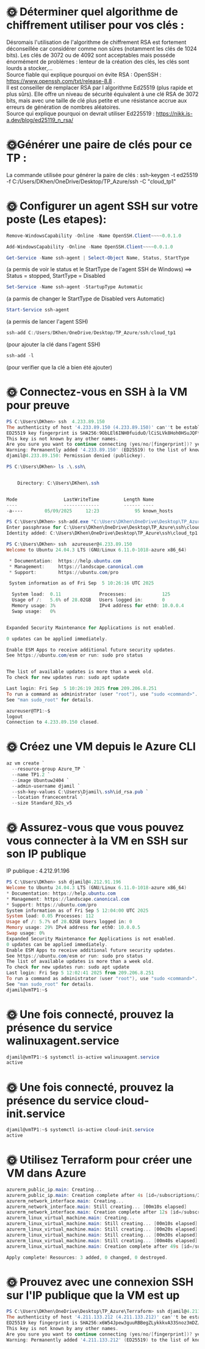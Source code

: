 # 🌞 Déterminer quel algorithme de chiffrement utiliser pour vos clés :
Désromais l'utilisation de l'algorithme de chiffrement RSA est fortement déconseillée car considérer comme non sûres (notamment les clés de 1024 bits). Les clés de 3072 ou de 4092 sont acceptables mais posséde énormément de problémes : lenteur de la création des clés, les clés sont lourds a stocker,...  
Source fiable qui explique pourquoi on évite RSA : OpenSSH : https://www.openssh.com/txt/release-8.8 .  
Il est conseiller de remplacer RSA par l algorithme Ed25519 (plus rapide et plus sûrs). Elle offre un niveau de sécurité équivalent à une clé RSA de 3072 bits, mais avec une taille de clé plus petite et une résistance accrue aux erreurs de génération de nombres aléatoires.  
Source qui explique pourquoi on devrait utiliser Ed225519 : https://nikk.is-a.dev/blog/ed25119_n_rsa/  

# 🌞Générer une paire de clés pour ce TP :
La commande utilisée pour générer la paire de clés : ssh-keygen -t ed25519 -f C:/Users/DKhen/OneDrive/Desktop/TP_Azure/ssh -C "cloud_tp1"

# 🌞 Configurer un agent SSH sur votre poste (Les etapes):
```powershell
Remove-WindowsCapability -Online -Name OpenSSH.Client~~~~0.0.1.0
```
```powershell
Add-WindowsCapability -Online -Name OpenSSH.Client~~~~0.0.1.0
```
```powershell
Get-Service -Name ssh-agent | Select-Object Name, Status, StartType
```
(a permis de voir le status et le StartType de l'agent SSH de Windows) ==> Status = stopped, StartType = Disabled
```powershell
Set-Service -Name ssh-agent -StartupType Automatic
```
(a parmis de changer le StartType de Disabled vers Automatic)
```powershell
Start-Service ssh-agent
```
(a permis de lancer l'agent SSH)
```powershell
ssh-add C:/Users/DKhen/OneDrive/Desktop/TP_Azure/ssh/cloud_tp1
```
(pour ajouter la clé dans l'agent SSH)
```powershell
ssh-add -l
```
(pour verifier que la clé a bien été ajouter)

# 🌞 Connectez-vous en SSH à la VM pour preuve

```powershell
PS C:\Users\DKhen> ssh  4.233.89.150
The authenticity of host '4.233.89.150 (4.233.89.150)' can''t be established.
ED25519 key fingerprint is SHA256:9ObLEl6INH0fuiduO/lCiSLVk8Hoh0HSuJQFtsuzzHE.
This key is not known by any other names.
Are you sure you want to continue connecting (yes/no/[fingerprint])? yes
Warning: Permanently added '4.233.89.150' (ED25519) to the list of known hosts.
djamil@4.233.89.150: Permission denied (publickey).
```

```powershell
PS C:\Users\DKhen> ls .\.ssh\


    Directory: C:\Users\DKhen\.ssh


Mode                 LastWriteTime         Length Name
----                 -------------         ------ ----
-a----        05/09/2025     12:23             95 known_hosts
```

```powershell
PS C:\Users\DKhen> ssh-add.exe "C:\Users\DKhen\OneDrive\Desktop\TP_Azure\ssh\cloud_tp1"
Enter passphrase for C:\Users\DKhen\OneDrive\Desktop\TP_Azure\ssh\cloud_tp1:
Identity added: C:\Users\DKhen\OneDrive\Desktop\TP_Azure\ssh\cloud_tp1 (cloud_tp1)
```

```powershell
PS C:\Users\DKhen> ssh  azureuser@4.233.89.150
Welcome to Ubuntu 24.04.3 LTS (GNU/Linux 6.11.0-1018-azure x86_64)

 * Documentation:  https://help.ubuntu.com
 * Management:     https://landscape.canonical.com
 * Support:        https://ubuntu.com/pro

 System information as of Fri Sep  5 10:26:16 UTC 2025

  System load:  0.11              Processes:             125
  Usage of /:   5.6% of 28.02GB   Users logged in:       0
  Memory usage: 3%                IPv4 address for eth0: 10.0.0.4
  Swap usage:   0%


Expanded Security Maintenance for Applications is not enabled.

0 updates can be applied immediately.

Enable ESM Apps to receive additional future security updates.
See https://ubuntu.com/esm or run: sudo pro status


The list of available updates is more than a week old.
To check for new updates run: sudo apt update

Last login: Fri Sep  5 10:26:19 2025 from 209.206.8.251
To run a command as administrator (user "root"), use "sudo <command>".
See "man sudo_root" for details.

azureuser@TP1:~$
logout
Connection to 4.233.89.150 closed.
```
# 🌞 Créez une VM depuis le Azure CLI
```powershell
az vm create `
  --resource-group Azure_TP `
  --name TP1.2 `
  --image Ubuntuw2404 `
  --admin-username djamil `
  --ssh-key-values C:\Users\Djamil\.ssh\id_rsa.pub `
  --location francecentral `
  --size Standard_D2s_v5
```
# 🌞 Assurez-vous que vous pouvez vous connecter à la VM en SSH sur son IP publique
IP publique : 4.212.91.196
```powershell
PS C:\Users\DKhen> ssh djamil@4.212.91.196
Welcome to Ubuntu 24.04.3 LTS (GNU/Linux 6.11.0-1018-azure x86_64)
* Documentation: https://help.ubuntu.com
* Management: https://landscape.canonical.com
* Support: https://ubuntu.com/pro
System information as of Fri Sep 5 12:04:00 UTC 2025
System load: 0.05 Processes: 112
Usage of /: 5.7% of 28.02GB Users logged in: 0
Memory usage: 29% IPv4 address for eth0: 10.0.0.5
Swap usage: 0%
Expanded Security Maintenance for Applications is not enabled.
0 updates can be applied immediately.
Enable ESM Apps to receive additional future security updates.
See https://ubuntu.com/esm or run: sudo pro status
The list of available updates is more than a week old.
To check for new updates run: sudo apt update
Last login: Fri Sep 5 12:02:41 2025 from 209.206.8.251
To run a command as administrator (user "root"), use "sudo <command>".
See "man sudo_root" for details.
djamil@vmTP1:~$
```
# 🌞 Une fois connecté, prouvez la présence du service walinuxagent.service
```powershell
djamil@vmTP1:~$ systemctl is-active walinuxagent.service
active
```
# 🌞 Une fois connecté, prouvez la présence du service cloud-init.service
```powershell
djamil@vmTP1:~$ systemctl is-active cloud-init.service
active
```
# 🌞 Utilisez Terraform pour créer une VM dans Azure
```powershell
azurerm_public_ip.main: Creating...
azurerm_public_ip.main: Creation complete after 4s [id=/subscriptions/344fb974-6d09-41dc-b4d0-77bf422b1b8e/resourceGroups/Azure_Test/providers/Microsoft.Network/publicIPAddresses/vm-ip]
azurerm_network_interface.main: Creating...
azurerm_network_interface.main: Still creating... [00m10s elapsed]
azurerm_network_interface.main: Creation complete after 12s [id=/subscriptions/344fb974-6d09-41dc-b4d0-77bf422b1b8e/resourceGroups/Azure_Test/providers/Microsoft.Network/networkInterfaces/vm-nic]
azurerm_linux_virtual_machine.main: Creating...
azurerm_linux_virtual_machine.main: Still creating... [00m10s elapsed]
azurerm_linux_virtual_machine.main: Still creating... [00m20s elapsed]
azurerm_linux_virtual_machine.main: Still creating... [00m30s elapsed]
azurerm_linux_virtual_machine.main: Still creating... [00m40s elapsed]
azurerm_linux_virtual_machine.main: Creation complete after 49s [id=/subscriptions/344fb974-6d09-41dc-b4d0-77bf422b1b8e/resourceGroups/Azure_Test/providers/Microsoft.Compute/virtualMachines/super-vm]

Apply complete! Resources: 3 added, 0 changed, 0 destroyed.
```
# 🌞 Prouvez avec une connexion SSH sur l'IP publique que la VM est up
```powershell
PS C:\Users\DKhen\OneDrive\Desktop\TP_Azure\Terraform> ssh djamil@4.211.133.212
The authenticity of host '4.211.133.212 (4.211.133.212)' can''t be established.
ED25519 key fingerprint is SHA256:x6W54Jpew3guuRBBegZLykkkvA33Snoz3mDZ/TiZJUU.
This key is not known by any other names.
Are you sure you want to continue connecting (yes/no/[fingerprint])? yes
Warning: Permanently added '4.211.133.212' (ED25519) to the list of known hosts.
```
